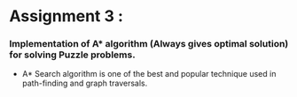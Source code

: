 # Assignment 3 :

### Implementation of A* algorithm (Always gives optimal solution) for solving Puzzle problems.

  + A* Search algorithm is one of the best and popular technique used in path-finding and graph traversals.
